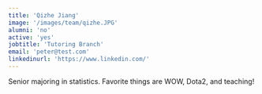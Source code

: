 ```yaml
---
title: 'Qizhe Jiang'
image: '/images/team/qizhe.JPG'
alumni: 'no'
active: 'yes'
jobtitle: 'Tutoring Branch'
email: 'peter@test.com'
linkedinurl: 'https://www.linkedin.com/'
---
```


Senior majoring in statistics. Favorite things are WOW, Dota2, and teaching!
